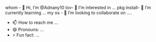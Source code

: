 whom - 👋 Hi, I’m @Adnany10
lov- 👀 I’m interested in ...
pkg install- 🌱 I’m currently learning ...
my os - 💞️ I’m looking to collaborate on ....
- 📫 How to reach me ...
- 😄 Pronouns: ...
- ⚡ Fun fact: ...

<!---
Adnany10/Adnany10 is a ✨ special ✨ repository because its `README.md` (this file) appears on your GitHub profile.
You can click the Preview link to take a look at your changes.
--->
